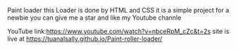 Paint loader this Loader is done by HTML and CSS it is a simple project for a newbie you can give me a star and like my Youtube channle

YouTube link:https://www.youtube.com/watch?v=nbceRpM_cZc&t=2s site is live at https://tuanalsally.github.io/Paint-roller-loader/
